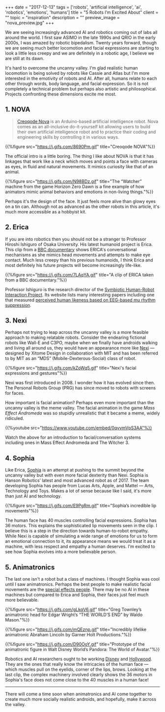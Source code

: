 +++
date = "2017-12-13"
tags = ['robots', 'artificial intelligence', 'ai', 'robotics', 'emotions', 'humans']
title = "5 Robots I’m Excited About"
client = ""
topic = "inspiration"
description = ""
preview_image = "nova_preview.jpg"
+++

We are seeing increasingly advanced AI and robotics coming out of labs all around the world. I first saw ASIMO in the late 1990s and QRIO in the early 2000s, I was amazed by robotic bipedalism. Twenty years forward, though we are seeing much better locomotion and facial expressions are starting to look a little less creepy and we are definitely in a robotic age, I believe we are still at its dawn.

It's hard to overcome the uncanny valley. I'm glad realistic human locomotion is being solved by robots like Cassie and Atlas but I'm more interested in the emotivity of robots and AI. After all, humans relate to each other through words, body language, and facial expression. So it is not completely a technical problem but perhaps also artistic and philosophical. Projects confronting these dimensions excite me most.

## 1. NOVA

>[Creoqode Nova](https://www.kickstarter.com/projects/creoqode/nova-diy-artificial-intelligence-robot#) is an Arduino-based artificial intelligence robot. Nova comes as an all-inclusive do-it-yourself kit allowing users to build their own artificial intelligence robot and to practice their coding and engineering skills by controlling it in various ways.

{{%figure src="https://j.gifs.com/8690Pm.gif" title="Creoqode NOVA"%}}

The official intro is a little boring. The thing I like about NOVA is that it has linkages that work like a neck which moves and points a face with cameras as eyes, in fluid and natural movements. It mimics curiosity like that of an animal.

{{%figure src="https://j.gifs.com/N98BDz.gif" title="The “Watcher” machine from the game Horizon Zero Dawn is a fine example of how animators mimic animal behaviors and emotions in non-living things."%}}

Perhaps it's the design of the face. It just feels more alive than glowy eyes on a tin can. Although not as advanced as the other robots in this article, it's much more accessible as a hobbyist kit.

## 2. Erica

If you are into robotics then you should not be a stranger to Professor Hiroshi Ishiguro of Osaka University. His latest humanoid project is Erica. This clip from a [BBC documentary](https://youtu.be/NyheeTGNJW8?t=279) shows ERICA's conversational mechanisms as she mimics head movements and attempts to make eye contact. Much less creepy than his previous humanoids, I think Erica and most definitely his future projects will become increasingly life-like.

{{%figure src="https://j.gifs.com/7LAqYA.gif" title="A clip of ERICA taken from a BBC documentary."%}}

Professor Ishiguro is the research director of the [Symbiotic Human-Robot Interaction Project](http://www.jst.go.jp/erato/ishiguro/en/index.html). Its website lists many interesting papers including one that measured [perceived human likeness based on EEG-based mu rhythm suppression](http://humanrobotinteraction.org/journal/index.php/HRI/article/download/253/pdf_31).

## 3. Nexi

Perhaps not trying to leap across the uncanny valley is a more feasible approach to making relatable robots. Consider the endearing fictional robots like Wall-E and C3PO, maybe when we finally have androids walking and living all around us, they would have an appearance more like [Nexi](http://news.mit.edu/2008/nexi-0409) — designed by Xitome Design in collaboration with MIT and has been referred to by MIT as an “MDS” (Mobile-Dexterous-Social) class of robot.

{{%figure src="https://j.gifs.com/kZoWq5.gif" title="Nexi's facial expressions and gestures"%}}

Nexi was first introduced in 2008. I wonder how it has evolved since then. The Personal Robots Group (PRG) has since moved to robots with screens for faces.

How important is facial animation? Perhaps even more important than the uncanny valley is the meme valley. The facial animation in the game _Mass Effect Andromeda_ was so stupidly unrealistic that it became a meme, widely ridiculed.

{{%youtube src="https://www.youtube.com/embed/0qvvmVpS3AA"%}}

Watch the above for an introduction to facial/conversation systems including ones in Mass Effect Andromeda and The Witcher 3.

## 4. Sophia

Like Erica, [Sophia](https://www.youtube.com/watch?v=LguXfHKsa0c) is an attempt at pushing to the summit beyond the uncanny valley but with even more facial dexterity than Nexi. Sophia is Hanson Robotics’ latest and most advanced robot as of 2017. The team developing Sophia has people from Lucas Arts, Apple, and Mattel — Arts, Technology and Toys. Makes a lot of sense because like I said, it's more than just AI and technology.

{{%figure src="https://j.gifs.com/E9PgRm.gif" title="Sophia’s incredible lip movements"%}}

The human face has 40 muscles controlling facial expressions. Sophia has 36 motors. This explains the sophisticated lip movements seen in the clip. I believe this is a step in the direction towards human-to-robot empathy. While Nexi is capable of simulating a wide range of emotions for us to form an emotional connection to it, its appearance means we would treat it as a machine, with less respect and empathy a human deserves. I'm excited to see how Sophia evolves into a more believable person.

## 5. Animatronics

The last one isn't a robot but a class of machines. I thought Sophia was cool until I saw animatronics. Perhaps the best people to make realistic facial movements are the [special effects people](https://www.youtube.com/watch?v=F1PI1FOYJoM). There may be no AI in these machines but compared to Erica and Sophia, their faces just feel much more believable.

{{%figure src="https://j.gifs.com/gLkqV6.gif" title="Greg Townley’s animatronic head for Edgar Wright’s “THE WORLD’S END” by Waldo Mason."%}}

{{%figure src="https://j.gifs.com/mQEznp.gif" title="Incredibly lifelike animatronic Abraham Lincoln by Garner Holt Productions."%}}

{{%figure src="https://j.gifs.com/D90OoY.gif" title="Prototype of the animatronic figure in Walt Disney World’s Pandora: The World of Avatar."%}}

Robotics and AI researchers ought to be working [Disney](https://www.youtube.com/watch?v=bFU9Qg_6EsY) and [Hollywood](https://www.youtube.com/watch?v=26fLK9m4eNE). They are the ones that really know the intricacies of the human face — which muscles pull on the eyelids, corner of the lips, brows. Looking at the last clip, the complex machinery involved clearly shows the 36 motors in Sophia's face does not come close to the 40 muscles in a human face!

---

There will come a time soon when animatronics and AI come together to create much more socially realistic androids, and hopefully, make it across the valley.